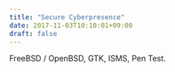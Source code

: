 ```yaml
---
title: "Secure Cyberpresence"
date: 2017-11-03T10:10:01+09:00
draft: false 
---
```

FreeBSD / OpenBSD, GTK, ISMS, Pen Test.

